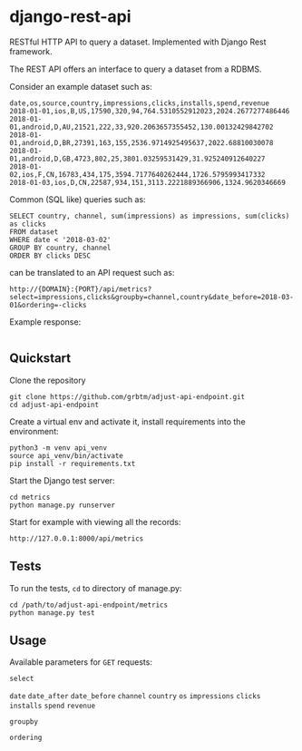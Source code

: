 # django-rest-api
RESTful HTTP API to query a dataset. Implemented with Django Rest framework.

The REST API offers an interface to query a dataset from a RDBMS.

Consider an example dataset such as:
```
date,os,source,country,impressions,clicks,installs,spend,revenue
2018-01-01,ios,B,US,17590,320,94,764.5310552912023,2024.2677277486446
2018-01-01,android,D,AU,21521,222,33,920.2063657355452,130.00132429842702
2018-01-01,android,D,BR,27391,163,155,2536.9714925495637,2022.68810030078
2018-01-01,android,D,GB,4723,802,25,3801.03259531429,31.925240912640227
2018-01-02,ios,F,CN,16783,434,175,3594.7177640262444,1726.5795993417332
2018-01-03,ios,D,CN,22587,934,151,3113.2221889366906,1324.9620346669
```

Common (SQL like) queries such as:
```
SELECT country, channel, sum(impressions) as impressions, sum(clicks) as clicks
FROM dataset
WHERE date < '2018-03-02'
GROUP BY country, channel
ORDER BY clicks DESC
```

can be translated to an API request such as:
```
http://{DOMAIN}:{PORT}/api/metrics?select=impressions,clicks&groupby=channel,country&date_before=2018-03-01&ordering=-clicks
```

Example response:
```

```

## Quickstart
Clone the repository
```
git clone https://github.com/grbtm/adjust-api-endpoint.git
cd adjust-api-endpoint
```
Create a virtual env and activate it, install requirements into the environment:
```
python3 -m venv api_venv
source api_venv/bin/activate
pip install -r requirements.txt
```
Start the Django test server:
```
cd metrics
python manage.py runserver
```
Start for example with viewing all the records:
```
http://127.0.0.1:8000/api/metrics
```

## Tests
To run the tests, `cd` to directory of manage.py:
```
cd /path/to/adjust-api-endpoint/metrics
python manage.py test
```

## Usage

Available parameters for `GET` requests:

`select`

`date`
`date_after`
`date_before`
`channel`
`country`
`os`
`impressions`
`clicks`
`installs`
`spend`
`revenue`

`groupby`

`ordering`

